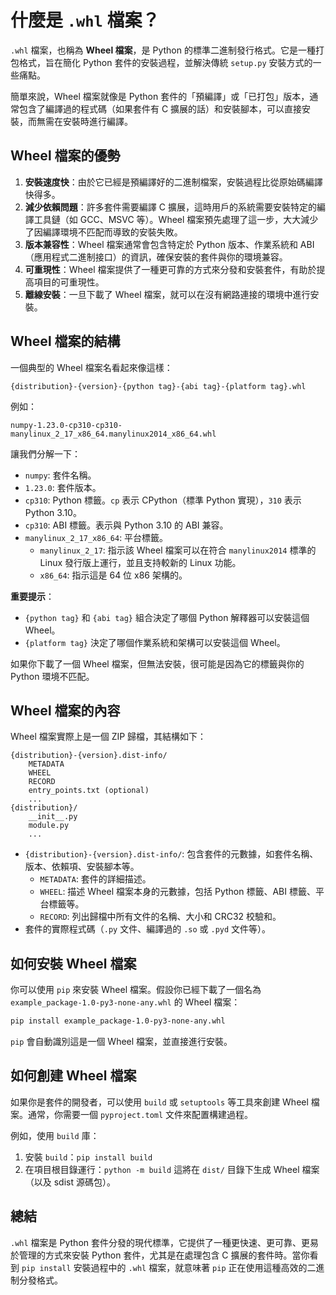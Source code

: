 # 什麼是 `.whl` 檔案？

`.whl` 檔案，也稱為 **Wheel 檔案**，是 Python 的標準二進制發行格式。它是一種打包格式，旨在簡化 Python 套件的安裝過程，並解決傳統 `setup.py` 安裝方式的一些痛點。

簡單來說，Wheel 檔案就像是 Python 套件的「預編譯」或「已打包」版本，通常包含了編譯過的程式碼（如果套件有 C 擴展的話）和安裝腳本，可以直接安裝，而無需在安裝時進行編譯。

## Wheel 檔案的優勢

1.  **安裝速度快**：由於它已經是預編譯好的二進制檔案，安裝過程比從原始碼編譯快得多。
2.  **減少依賴問題**：許多套件需要編譯 C 擴展，這時用戶的系統需要安裝特定的編譯工具鏈（如 GCC、MSVC 等）。Wheel 檔案預先處理了這一步，大大減少了因編譯環境不匹配而導致的安裝失敗。
3.  **版本兼容性**：Wheel 檔案通常會包含特定於 Python 版本、作業系統和 ABI（應用程式二進制接口）的資訊，確保安裝的套件與你的環境兼容。
4.  **可重現性**：Wheel 檔案提供了一種更可靠的方式來分發和安裝套件，有助於提高項目的可重現性。
5.  **離線安裝**：一旦下載了 Wheel 檔案，就可以在沒有網路連接的環境中進行安裝。

## Wheel 檔案的結構

一個典型的 Wheel 檔案名看起來像這樣：

```
{distribution}-{version}-{python tag}-{abi tag}-{platform tag}.whl
```

例如：

`numpy-1.23.0-cp310-cp310-manylinux_2_17_x86_64.manylinux2014_x86_64.whl`

讓我們分解一下：

*   `numpy`: 套件名稱。
*   `1.23.0`: 套件版本。
*   `cp310`: Python 標籤。`cp` 表示 CPython（標準 Python 實現），`310` 表示 Python 3.10。
*   `cp310`: ABI 標籤。表示與 Python 3.10 的 ABI 兼容。
*   `manylinux_2_17_x86_64`: 平台標籤。
    *   `manylinux_2_17`: 指示該 Wheel 檔案可以在符合 `manylinux2014` 標準的 Linux 發行版上運行，並且支持較新的 Linux 功能。
    *   `x86_64`: 指示這是 64 位 x86 架構的。

**重要提示**：
*   `{python tag}` 和 `{abi tag}` 組合決定了哪個 Python 解釋器可以安裝這個 Wheel。
*   `{platform tag}` 決定了哪個作業系統和架構可以安裝這個 Wheel。

如果你下載了一個 Wheel 檔案，但無法安裝，很可能是因為它的標籤與你的 Python 環境不匹配。

## Wheel 檔案的內容

Wheel 檔案實際上是一個 ZIP 歸檔，其結構如下：

```
{distribution}-{version}.dist-info/
    METADATA
    WHEEL
    RECORD
    entry_points.txt (optional)
    ...
{distribution}/
    __init__.py
    module.py
    ...
```

*   `{distribution}-{version}.dist-info/`: 包含套件的元數據，如套件名稱、版本、依賴項、安裝腳本等。
    *   `METADATA`: 套件的詳細描述。
    *   `WHEEL`: 描述 Wheel 檔案本身的元數據，包括 Python 標籤、ABI 標籤、平台標籤等。
    *   `RECORD`: 列出歸檔中所有文件的名稱、大小和 CRC32 校驗和。
*   套件的實際程式碼（`.py` 文件、編譯過的 `.so` 或 `.pyd` 文件等）。

## 如何安裝 Wheel 檔案

你可以使用 `pip` 來安裝 Wheel 檔案。假設你已經下載了一個名為 `example_package-1.0-py3-none-any.whl` 的 Wheel 檔案：

```bash
pip install example_package-1.0-py3-none-any.whl
```

`pip` 會自動識別這是一個 Wheel 檔案，並直接進行安裝。

## 如何創建 Wheel 檔案

如果你是套件的開發者，可以使用 `build` 或 `setuptools` 等工具來創建 Wheel 檔案。通常，你需要一個 `pyproject.toml` 文件來配置構建過程。

例如，使用 `build` 庫：
1.  安裝 `build`：`pip install build`
2.  在項目根目錄運行：`python -m build`
    這將在 `dist/` 目錄下生成 Wheel 檔案（以及 sdist 源碼包）。

## 總結

`.whl` 檔案是 Python 套件分發的現代標準，它提供了一種更快速、更可靠、更易於管理的方式來安裝 Python 套件，尤其是在處理包含 C 擴展的套件時。當你看到 `pip install` 安裝過程中的 `.whl` 檔案，就意味著 `pip` 正在使用這種高效的二進制分發格式。
